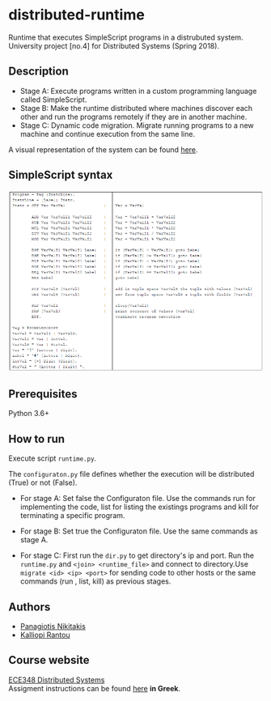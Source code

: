 # distributed-runtime
Runtime that executes SimpleScript programs in a distrubuted system. University project [no.4] for Distributed Systems (Spring 2018).

## Description
- Stage A: Execute programs written in a custom programming language called SimpleScript.  
- Stage B: Make the runtime distributed where machines discover each other and run the programs remotely if they are in another machine.  
- Stage C: Dynamic code migration. Migrate running programs to a new machine and continue execution from the same line.  

A visual representation of the system can be found [here](https://github.com/pnikitakis/distributed-runtime/blob/main/Visual%20representation.pdf).

## SimpleScript syntax
![SimpleScript syntax](https://github.com/pnikitakis/distributed-runtime/blob/main/SimpleScript_syntax.png)

## Prerequisites
Python 3.6+

## How to run
Execute script `runtime.py`.

The `configuraton.py` file defines whether the execution will be distributed (True) or not (False).

- For stage A: Set false the Configuraton file.  Use the commands run for implementing the code, list for listing the existings programs and kill for terminating a specific program.

- For stage B: Set true the Configuraton file. Use the same commands as stage A. 

- For stage C: First run the `dir.py` to get directory's ip and port. Run the `runtime.py` and `<join> <runtime_file>` and connect to directory.Use `migrate <id> <ip> <port>` for sending code to other hosts or the same commands (run , list, kill) as previous stages.

## Authors
- [Panagiotis Nikitakis](https://www.linkedin.com/in/panagiotis-nikitakis/)
- [Kalliopi Rantou](https://www.linkedin.com/in/kalliopi-rantou-6564981b4/)

## Course website
[ECE348 Distributed Systems](https://www.e-ce.uth.gr/studies/undergraduate/courses/ece348/?lang=en)  
Assigment instructions can be found [here](https://github.com/pnikitakis/distributed-runtime/blob/main/assigment_instructions_GR.pdf) **in Greek**.
